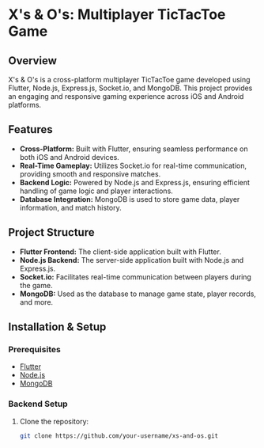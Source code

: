# X's & O's: Multiplayer TicTacToe Game

## Overview
X's & O's is a cross-platform multiplayer TicTacToe game developed using Flutter, Node.js, Express.js, Socket.io, and MongoDB. This project provides an engaging and responsive gaming experience across iOS and Android platforms.

## Features
- **Cross-Platform:** Built with Flutter, ensuring seamless performance on both iOS and Android devices.
- **Real-Time Gameplay:** Utilizes Socket.io for real-time communication, providing smooth and responsive matches.
- **Backend Logic:** Powered by Node.js and Express.js, ensuring efficient handling of game logic and player interactions.
- **Database Integration:** MongoDB is used to store game data, player information, and match history.

## Project Structure
- **Flutter Frontend:** The client-side application built with Flutter.
- **Node.js Backend:** The server-side application built with Node.js and Express.js.
- **Socket.io:** Facilitates real-time communication between players during the game.
- **MongoDB:** Used as the database to manage game state, player records, and more.

## Installation & Setup
### Prerequisites
- [Flutter](https://flutter.dev/docs/get-started/install)
- [Node.js](https://nodejs.org/en/download/)
- [MongoDB](https://www.mongodb.com/try/download/community)
  
### Backend Setup
1. Clone the repository:
   ```bash
   git clone https://github.com/your-username/xs-and-os.git
